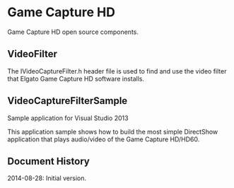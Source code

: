 Game Capture HD
===============

Game Capture HD open source components.

VideoFilter
-----------

The IVideoCaptureFilter.h header file is used to find and use the video filter that Elgato Game Capture HD software installs. 


VideoCaptureFilterSample
------------------------
Sample application for Visual Studio 2013

This application sample shows how to build the most simple DirectShow application that plays audio/video of the Game Capture HD/HD60.


Document History
----------------
2014-08-28: Initial version.
